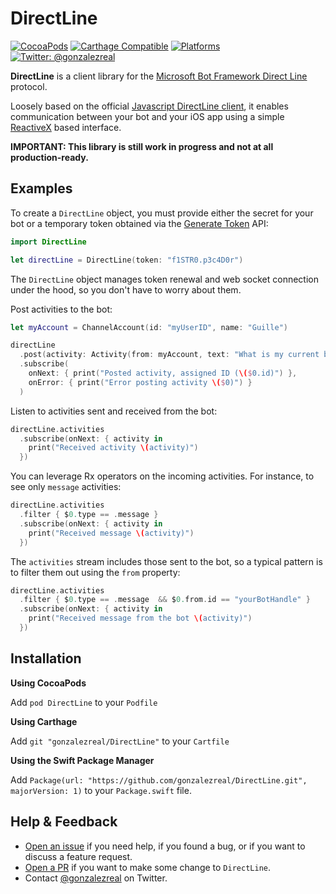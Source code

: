 # DirectLine
[![CocoaPods](https://img.shields.io/cocoapods/v/DirectLine.svg)](https://cocoapods.org/pods/DirectLine)
[![Carthage Compatible](https://img.shields.io/badge/Carthage-compatible-4BC51D.svg?style=flat)](https://github.com/Carthage/Carthage)
[![Platforms](https://img.shields.io/cocoapods/p/DirectLine.svg)](https://cocoapods.org/pods/DirectLine)
[![Twitter: @gonzalezreal](https://img.shields.io/badge/contact-@gonzalezreal-blue.svg?style=flat)](https://twitter.com/gonzalezreal)

**DirectLine** is a client library for the [Microsoft Bot Framework Direct Line](https://docs.microsoft.com/en-us/bot-framework/rest-api/bot-framework-rest-direct-line-3-0-concepts) protocol.

Loosely based on the official [Javascript DirectLine client](https://github.com/Microsoft/BotFramework-DirectLineJS), it enables communication between your bot and your iOS app using a simple [ReactiveX](https://github.com/ReactiveX/RxSwift) based interface.

**IMPORTANT: This library is still work in progress and not at all production-ready.**

## Examples
To create a `DirectLine` object, you must provide either the secret for your bot or a temporary token obtained via the [Generate Token](https://docs.microsoft.com/en-us/bot-framework/rest-api/bot-framework-rest-direct-line-3-0-api-reference#generate-token) API:

```swift
import DirectLine

let directLine = DirectLine(token: "f1STR0.p3c4D0r") 
```

The `DirectLine` object manages token renewal and web socket connection under the hood, so you don't have to worry about them.

Post activities to the bot:

```swift
let myAccount = ChannelAccount(id: "myUserID", name: "Guille")

directLine
  .post(activity: Activity(from: myAccount, text: "What is my current balance?"))
  .subscribe(
    onNext: { print("Posted activity, assigned ID (\($0.id)") },
    onError: { print("Error posting activity \($0)") }
  )
```

Listen to activities sent and received from the bot:

```swift
directLine.activities
  .subscribe(onNext: { activity in
    print("Received activity \(activity)")
  })
```

You can leverage Rx operators on the incoming activities. For instance, to see only `message` activities:

```swift
directLine.activities
  .filter { $0.type == .message }
  .subscribe(onNext: { activity in
    print("Received message \(activity)")
  })
```

The `activities` stream includes those sent to the bot, so a typical pattern is to filter them out using the `from` property:

```swift
directLine.activities
  .filter { $0.type == .message  && $0.from.id == "yourBotHandle" }
  .subscribe(onNext: { activity in
    print("Received message from the bot \(activity)")
  })
```

## Installation
**Using CocoaPods**

Add `pod DirectLine` to your `Podfile`

**Using Carthage**

Add `git "gonzalezreal/DirectLine"` to your `Cartfile`

**Using the Swift Package Manager**

Add `Package(url: "https://github.com/gonzalezreal/DirectLine.git", majorVersion: 1)` to your `Package.swift` file.

## Help & Feedback
- [Open an issue](https://github.com/gonzalezreal/DirectLine/issues/new) if you need help, if you found a bug, or if you want to discuss a feature request.
- [Open a PR](https://github.com/gonzalezreal/DirectLine/pull/new/master) if you want to make some change to `DirectLine`.
- Contact [@gonzalezreal](https://twitter.com/gonzalezreal) on Twitter.
